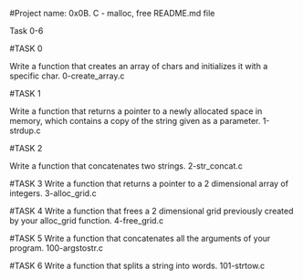 #Project name: 0x0B. C - malloc, free
README.md file 

Task 0-6

#TASK 0 

Write a function that creates an array of chars and initializes it with a specific char.
0-create_array.c

#TASK 1

Write a function that returns a pointer to a newly allocated space in memory, which contains a copy of the string given as a parameter.
1-strdup.c

#TASK 2

Write a function that concatenates two strings.
2-str_concat.c

#TASK 3
Write a function that returns a pointer to a 2 dimensional array of integers.
3-alloc_grid.c

#TASK 4
Write a function that frees a 2 dimensional grid previously created by your alloc_grid function.
4-free_grid.c

#TASK 5
Write a function that concatenates all the arguments of your program.
100-argstostr.c

#TASK 6
Write a function that splits a string into words.
101-strtow.c
